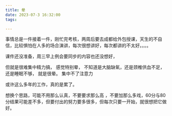 ```yaml
---
title: 晕
date: 2023-07-3 16:32:00
tags: 

---
```


事情总是一件接着一件，刚忙完考核，两周后要去成都给外包授课，天生的不自信，比较惧怕在人多的场合演讲，每次很想讲好，每次都讲的不太好。。。。

课件还没准备，周三早上例会要同步的内容也还没想好，

但就是很难集中精力搞， 感觉特别晕， 不知道是大脑缺氧，还是颈椎供血不足，还是睡眠不够， 就是很晕。 集中不了注意力

或许这么多年的工作，真的是累了。



想换个思路，可能不用那么认真，不要要求那么高 ，不要加那么多戏，60分与80分结果可能差不多，但要付出的努力要多很多，但每次只要一开始，就很想把它做好。



